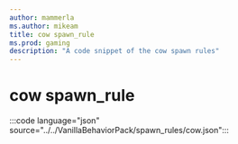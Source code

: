 ```yaml
---
author: mammerla
ms.author: mikeam
title: cow spawn_rule
ms.prod: gaming
description: "A code snippet of the cow spawn rules"
---
```


# cow spawn_rule

:::code language="json" source="../../VanillaBehaviorPack/spawn_rules/cow.json":::
